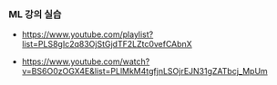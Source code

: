 ### ML 강의 실습

* https://www.youtube.com/playlist?list=PLS8gIc2q83OjStGjdTF2LZtc0vefCAbnX

* https://www.youtube.com/watch?v=BS6O0zOGX4E&list=PLlMkM4tgfjnLSOjrEJN31gZATbcj_MpUm
